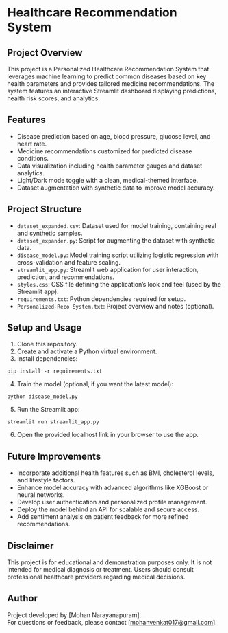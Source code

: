# Healthcare Recommendation System

## Project Overview

This project is a Personalized Healthcare Recommendation System that leverages machine learning to predict common diseases based on key health parameters and provides tailored medicine recommendations. The system features an interactive Streamlit dashboard displaying predictions, health risk scores, and analytics.

## Features

- Disease prediction based on age, blood pressure, glucose level, and heart rate.
- Medicine recommendations customized for predicted disease conditions.
- Data visualization including health parameter gauges and dataset analytics.
- Light/Dark mode toggle with a clean, medical-themed interface.
- Dataset augmentation with synthetic data to improve model accuracy.

## Project Structure

- `dataset_expanded.csv`: Dataset used for model training, containing real and synthetic samples.
- `dataset_expander.py`: Script for augmenting the dataset with synthetic data.
- `disease_model.py`: Model training script utilizing logistic regression with cross-validation and feature scaling.
- `streamlit_app.py`: Streamlit web application for user interaction, prediction, and recommendations.
- `styles.css`: CSS file defining the application’s look and feel (used by the Streamlit app).
- `requirements.txt`: Python dependencies required for setup.
- `Personalized-Reco-System.txt`: Project overview and notes (optional).

## Setup and Usage

1. Clone this repository.
2. Create and activate a Python virtual environment.
3. Install dependencies:
```
pip install -r requirements.txt
```
4. Train the model (optional, if you want the latest model):
```
python disease_model.py
```
5. Run the Streamlit app:
```
streamlit run streamlit_app.py
```
6. Open the provided localhost link in your browser to use the app.

## Future Improvements

- Incorporate additional health features such as BMI, cholesterol levels, and lifestyle factors.
- Enhance model accuracy with advanced algorithms like XGBoost or neural networks.
- Develop user authentication and personalized profile management.
- Deploy the model behind an API for scalable and secure access.
- Add sentiment analysis on patient feedback for more refined recommendations.

## Disclaimer

This project is for educational and demonstration purposes only. It is not intended for medical diagnosis or treatment. Users should consult professional healthcare providers regarding medical decisions.

## Author

Project developed by [Mohan Narayanapuram].  
For questions or feedback, please contact [mohanvenkat017@gmail.com].
